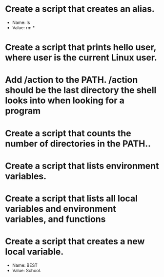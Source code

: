 # Create a script that creates an alias.

* Name: ls
* Value: rm *

# Create a script that prints hello user, where user is the current Linux user.

# Add /action to the PATH. /action should be the last directory the shell looks into when looking for a program

# Create a script that counts the number of directories in the PATH..

# Create a script that lists environment variables.

# Create a script that lists all local variables and environment variables, and functions

# Create a script that creates a new local variable.

* Name: BEST
* Value: School.
